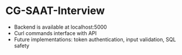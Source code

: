 # CG-SAAT-Interview 

- Backend is available at localhost:5000
- Curl commands interface with API
- Future implementations: token authentication, input validation, SQL safety